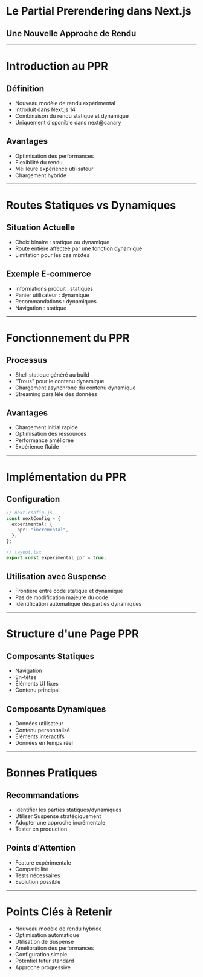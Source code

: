 # Le Partial Prerendering dans Next.js

## Une Nouvelle Approche de Rendu

---

# Introduction au PPR

## Définition

- Nouveau modèle de rendu expérimental
- Introduit dans Next.js 14
- Combinaison du rendu statique et dynamique
- Uniquement disponible dans next@canary

## Avantages

- Optimisation des performances
- Flexibilité du rendu
- Meilleure expérience utilisateur
- Chargement hybride

---

# Routes Statiques vs Dynamiques

## Situation Actuelle

- Choix binaire : statique ou dynamique
- Route entière affectée par une fonction dynamique
- Limitation pour les cas mixtes

## Exemple E-commerce

- Informations produit : statiques
- Panier utilisateur : dynamique
- Recommandations : dynamiques
- Navigation : statique

---

# Fonctionnement du PPR

## Processus

- Shell statique généré au build
- "Trous" pour le contenu dynamique
- Chargement asynchrone du contenu dynamique
- Streaming parallèle des données

## Avantages

- Chargement initial rapide
- Optimisation des ressources
- Performance améliorée
- Expérience fluide

---

# Implémentation du PPR

## Configuration

```typescript
// next.config.js
const nextConfig = {
  experimental: {
    ppr: "incremental",
  },
};

// layout.tsx
export const experimental_ppr = true;
```

## Utilisation avec Suspense

- Frontière entre code statique et dynamique
- Pas de modification majeure du code
- Identification automatique des parties dynamiques

---

# Structure d'une Page PPR

## Composants Statiques

- Navigation
- En-têtes
- Éléments UI fixes
- Contenu principal

## Composants Dynamiques

- Données utilisateur
- Contenu personnalisé
- Éléments interactifs
- Données en temps réel

---

# Bonnes Pratiques

## Recommandations

- Identifier les parties statiques/dynamiques
- Utiliser Suspense stratégiquement
- Adopter une approche incrémentale
- Tester en production

## Points d'Attention

- Feature expérimentale
- Compatibilité
- Tests nécessaires
- Evolution possible

---

# Points Clés à Retenir

- Nouveau modèle de rendu hybride
- Optimisation automatique
- Utilisation de Suspense
- Amélioration des performances
- Configuration simple
- Potentiel futur standard
- Approche progressive
